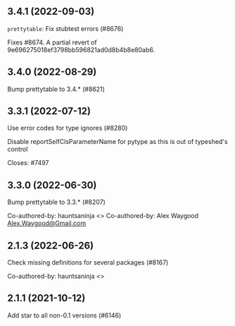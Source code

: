 ## 3.4.1 (2022-09-03)

`prettytable`: Fix stubtest errors (#8676)

Fixes #8674. A partial revert of 9e696275018ef3798bb596821ad0d8b4b8e80ab6.

## 3.4.0 (2022-08-29)

Bump prettytable to 3.4.* (#8621)

## 3.3.1 (2022-07-12)

Use error codes for type ignores (#8280)

Disable reportSelfClsParameterName for pytype as this is out of typeshed's
control

Closes: #7497

## 3.3.0 (2022-06-30)

Bump prettytable to 3.3.* (#8207)

Co-authored-by: hauntsaninja <>
Co-authored-by: Alex Waygood <Alex.Waygood@Gmail.com>

## 2.1.3 (2022-06-26)

Check missing definitions for several packages (#8167)

Co-authored-by: hauntsaninja <>

## 2.1.1 (2021-10-12)

Add star to all non-0.1 versions (#6146)

